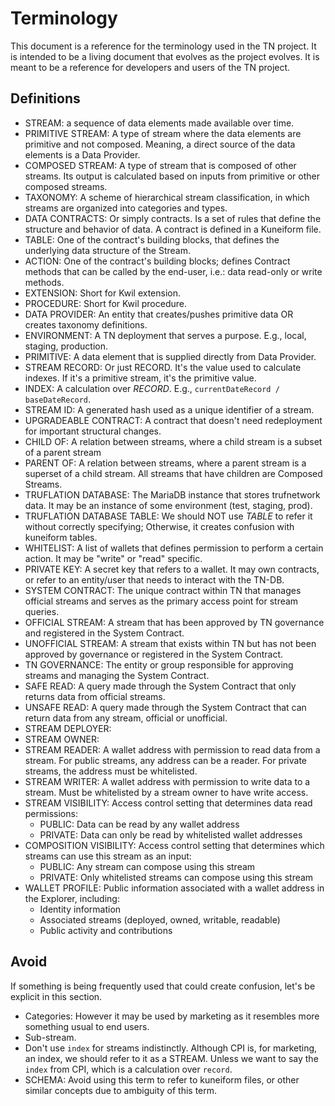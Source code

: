 # Terminology

This document is a reference for the terminology used in the TN project. It is intended to be a living document that evolves as the project evolves. It is meant to be a reference for developers and users of the TN project.

## Definitions

- STREAM: a sequence of data elements made available over time.
- PRIMITIVE STREAM: A type of stream where the data elements are primitive and not composed. Meaning, a direct source of the data elements is a Data Provider.
- COMPOSED STREAM: A type of stream that is composed of other streams. Its output is calculated based on inputs from primitive or other composed streams.
- TAXONOMY: A scheme of hierarchical stream classification, in which streams are organized into categories and types.
- DATA CONTRACTS: Or simply contracts. Is a set of rules that define the structure and behavior of data. A contract is defined in a Kuneiform file.
- TABLE: One of the contract's building blocks, that defines the underlying data structure of the Stream.
- ACTION: One of the contract's building blocks; defines Contract methods that can be called by the end-user, i.e.: data read-only or write methods.
- EXTENSION: Short for Kwil extension.
- PROCEDURE: Short for Kwil procedure.
- DATA PROVIDER: An entity that creates/pushes primitive data OR creates taxonomy definitions.
- ENVIRONMENT: A TN deployment that serves a purpose. E.g., local, staging, production.
- PRIMITIVE: A data element that is supplied directly from Data Provider.
- STREAM RECORD: Or just RECORD. It's the value used to calculate indexes. If it's a primitive stream, it's the primitive value.
- INDEX: A calculation over _RECORD_. E.g., `currentDateRecord / baseDateRecord`.
- STREAM ID: A generated hash used as a unique identifier of a stream.
- UPGRADEABLE CONTRACT: A contract that doesn't need redeployment for important structural changes.
- CHILD OF: A relation between streams, where a child stream is a subset of a parent stream
- PARENT OF: A relation between streams, where a parent stream is a superset of a child stream. All streams that have children are Composed Streams.
- TRUFLATION DATABASE: The MariaDB instance that stores trufnetwork data. It may be an instance of some environment (test, staging, prod).
- TRUFLATION DATABASE TABLE: We should NOT use _TABLE_ to refer it without correctly specifying; Otherwise, it creates confusion with kuneiform tables.
- WHITELIST: A list of wallets that defines permission to perform a certain action. It may be "write" or "read" specific.
- PRIVATE KEY: A secret key that refers to a wallet. It may own contracts, or refer to an entity/user that needs to interact with the TN-DB.
- SYSTEM CONTRACT: The unique contract within TN that manages official streams and serves as the primary access point for stream queries.
- OFFICIAL STREAM: A stream that has been approved by TN governance and registered in the System Contract.
- UNOFFICIAL STREAM: A stream that exists within TN but has not been approved by governance or registered in the System Contract.
- TN GOVERNANCE: The entity or group responsible for approving streams and managing the System Contract.
- SAFE READ: A query made through the System Contract that only returns data from official streams.
- UNSAFE READ: A query made through the System Contract that can return data from any stream, official or unofficial.
- STREAM DEPLOYER: 
- STREAM OWNER: 
- STREAM READER: A wallet address with permission to read data from a stream. For public streams, any address can be a reader. For private streams, the address must be whitelisted.
- STREAM WRITER: A wallet address with permission to write data to a stream. Must be whitelisted by a stream owner to have write access.
- STREAM VISIBILITY: Access control setting that determines data read permissions:
  - PUBLIC: Data can be read by any wallet address
  - PRIVATE: Data can only be read by whitelisted wallet addresses
- COMPOSITION VISIBILITY: Access control setting that determines which streams can use this stream as an input:
  - PUBLIC: Any stream can compose using this stream
  - PRIVATE: Only whitelisted streams can compose using this stream
- WALLET PROFILE: Public information associated with a wallet address in the Explorer, including:
  - Identity information
  - Associated streams (deployed, owned, writable, readable)
  - Public activity and contributions


## Avoid
If something is being frequently used that could create confusion, let's be explicit in this section.

- Categories: However it may be used by marketing as it resembles more something usual to end users.
- Sub-stream.
- Don't use `index` for streams indistinctly. Although CPI is, for marketing, an index, we should refer to it as a STREAM. Unless we want to say the `index` from CPI, which is a calculation over `record`.
- SCHEMA: Avoid using this term to refer to kuneiform files, or other similar concepts due to ambiguity of this term.
